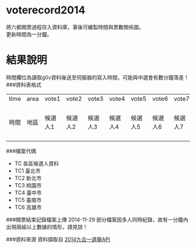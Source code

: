 voterecord2014
==============

將六都開票過程存入資料庫，事後可繪製時間與票數關係圖。<br>
更新時間為一分鐘。<br>

結果說明
==============
時間欄位為讀取g0v資料後送至伺服器的寫入時間，可能與中選會有數分鐘落差！
###資料表格式
<table>
<tr><td>time</td><td>area</td><td>vote1</td><td>vote2</td><td>vote3</td><td>vote4</td><td>vote5</td><td>vote6</td><td>vote7</td><td>open</td></tr>
<tr><td>時間</td><td>地區</td><td>候選人1</td><td>候選人2</td><td>候選人3</td><td>候選人4</td><td>候選人5</td><td>候選人6</td><td>候選人7</td><td>已送投開票所數</td></tr>
</table>

###檔案代碼
* TC  各區候選人資料
* TC1 臺北市
* TC2 新北市
* TC3 桃園市
* TC4 臺中市
* TC5 臺南市
* TC6 高雄市


###開票結束記錄檔案上傳
2014-11-29  部分檔案因多人同時紀錄，故有一分鐘內出現兩組以上數據的情形，請見諒！

###資料來源
資料擷取自 [2014九合一選舉API](http://vote2014.g0v.ronny.tw)
